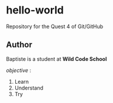 # hello-world
Repository for the Quest 4 of Git/GitHub

## Author
Baptiste is a student at **Wild Code School**

*objective* : 
1. Learn
2. Understand
3. Try
